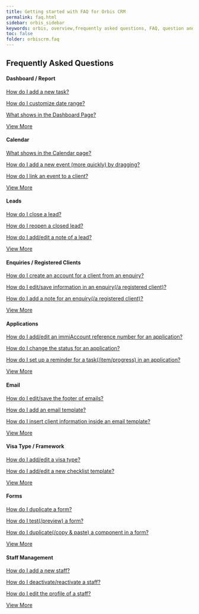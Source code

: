```yaml
---
title: Getting started with FAQ for Orbis CRM
permalink: faq.html
sidebar: orbis_sidebar
keywords: orbis, overview,frequently asked questions, FAQ, question and answer, collapsible sections, expand, collapse
toc: false
folder: orbiscrm.faq
---
```


<div class="row">
    <div class="col-lg-12">
        <h2 class="page-header">Frequently Asked Questions</h2>
    </div>
    <div class="row">
        <div class="col-md-6 col-sm-6">
            <div class="panel panel-default text-center">
                <div class="panel-heading">
                    <h4>
                        <b style="font-style: normal">Dashboard / Report</b>
                    </h4>   
                </div>
                <div class="panel-body">
                    <p>
                        <a href="faq.dashboard_report.html#how-do-i-add-a-new-task">
                            How do I add a new task?
                        </a>
                    </p>
                    <p>
                        <a href="faq.dashboard_report.html#how-do-i-customize-date-range">
                            How do I customize date range?
                        </a>
                    </p>
                    <p>
                        <a href="faq.dashboard_report.html#what-shows-in-dashboard-page">
                            What shows in the Dashboard Page?
                        </a>
                    </p>
                    <a href="faq.dashboard_report.html" class="btn btn-primary">View More</a>
                </div>
            </div>
        </div>
        <div class="col-md-6 col-sm-6">
            <div class="panel panel-default text-center">
                <div class="panel-heading">
                    <h4><b style="font-style: normal">Calendar</b></h4>
                </div>
                <div class="panel-body">
                    <p>
                        <a href="faq.calendar.html#what-shows-on-the-calendar-page">
                            What shows in the Calendar page?
                        </a>
                    </p>
                    <p>
                        <a href="faq.calendar.html#how-do-i-add-a-new-event-more-quickly-by-dragging">
                            How do I add a new event (more quickly) by dragging?
                        </a>
                    </p>
                    <p>
                        <a href="faq.calendar.html#how-do-i-link-an-event-to-a-client">
                            How do I link an event to a client?
                        </a>
                    </p>
                    <a href="faq.calendar.html" class="btn btn-primary">View More</a>
                </div>
            </div>
        </div>        
    </div>
    <div class="row">
        <div class="col-md-6 col-sm-6">
            <div class="panel panel-default text-center">
                <div class="panel-heading">
                    <h4><b style="font-style: normal">Leads</b></h4>
                </div>
                <div class="panel-body">
                    <p>
                        <a href="faq.leads.html#how-do-i-close-a-lead">
                            How do I close a lead?
                        </a>
                    </p>
                    <p>
                        <a href="faq.leads.html#how-do-i-reopen-a-closed-lead">
                            How do I reopen a closed lead?
                        </a>
                    </p>
                    <p>
                        <a href="faq.leads.html#how-do-i-add-edit-a-note-of-a-lead">
                            How do I add/edit a note of a lead?
                        </a>
                    </p>
                    <a href="faq.leads.html" class="btn btn-primary">View More</a>
                </div>
            </div>
        </div>
        <div class="col-md-6 col-sm-6">
            <div class="panel panel-default text-center">
                <div class="panel-heading">
                    <h4><b style="font-style: normal">Enquiries / Registered Clients</b></h4>
                </div>
                <div class="panel-body">
                    <p>
                        <a href="faq.enquiries_clients.html#how-do-i-create-an-account-for-a-client-from-an-enquiry">
                            How do I create an account for a client from an enquiry?
                        </a>
                    </p>
                    <p>
                        <a href="faq.enquiries_clients.html#how-do-i-edit-save-information-in-an-enquiry-a-registered-client">
                            How do I edit/save information in an enquiry(/a registered client)?
                        </a>
                    </p>
                    <p>
                        <a href="faq.enquiries_clients.html#how-do-i-add-a-note-for-an-enquiry-a-registered-client">
                            How do I add a note for an enquiry(/a registered client)?
                        </a>
                    </p>
                    <a href="faq.enquiries_clients.html" class="btn btn-primary">View More</a>
                </div>
            </div>
        </div>
    </div>
    <div class="row">
        <div class="col-md-6 col-sm-6">
            <div class="panel panel-default text-center">
                <div class="panel-heading">
                    <h4><b style="font-style: normal">Applications</b></h4>
                </div>
                <div class="panel-body">
                    <p>
                        <a href="faq.applications.html#how-do-i-add-edit-the-reference-number-for-an-application">
                            How do I add/edit an immiAccount reference number for an application?
                        </a>
                    </p>
                    <p>
                        <a href="faq.applications.html#how-do-i-change-the-status-for-an-application">
                            How do I change the status for an application?
                        </a>
                    </p>
                    <p>
                        <a href="faq.applications_progress.html#how-do-i-set-up-a-reminder">
                            How do I set up a reminder for a task(/item/progress) in an application?
                        </a>
                    </p>
                    <a href="faq.applications.html" class="btn btn-primary">View More</a>
                </div>
            </div>
        </div>
        <div class="col-md-6 col-sm-6">
            <div class="panel panel-default text-center">
                <div class="panel-heading">
                    <h4><b style="font-style: normal">Email</b></h4>
                </div>
                <div class="panel-body">
                    <p>
                        <a href="faq.email.html#how-do-i-edit-save-the-footer-of-emails">
                            How do I edit/save the footer of emails?
                        </a>
                    </p>
                    <p>
                        <a href="faq.email.html#how-do-i-add-an-email-template">
                            How do I add an email template?
                        </a>
                    </p>
                    <p>
                        <a href="faq.email.html#how-do-i-insert-client-information-inside-an-email-template">
                            How do I insert client information inside an email template?
                        </a>
                    </p>
                    <a href="faq.email.html" class="btn btn-primary">View More</a>
                </div>
            </div>
        </div>
    </div>
    <div class="row">
        <div class="col-md-6 col-sm-6">
            <div class="panel panel-default text-center">
                <div class="panel-heading">
                    <h4><b style="font-style: normal">Visa Type / Framework</b></h4>
                </div>
                <div class="panel-body">
                    <p>
                        <a href="faq.visa_type_framework.html#how-do-i-add-edit-a-visa-type">
                            How do I add/edit a visa type?
                        </a>
                    </p>
                    <p>
                        <a href="faq.visa_type_framework.html#how-do-i-add-edit-a-new-checklist-template">
                            How do I add/edit a new checklist template?
                        </a>
                    </p>
                    <p>
                    </p>
                    <a href="faq.visa_type_framework.html" class="btn btn-primary">View More</a>
                </div>
            </div>
        </div>
        <div class="col-md-6 col-sm-6">
            <div class="panel panel-default text-center">
                <div class="panel-heading">
                    <h4><b style="font-style: normal">Forms</b></h4>
                </div>
                <div class="panel-body">
                    <p>
                        <a href="faq.forms_overview.html#how-do-i-duplicate-a-form">
                            How do I duplicate a form?
                        </a>
                    </p>
                    <p>
                        <a href="faq.forms_overview.html#how-do-i-test-preview-a-form">
                            How do I test(/preview) a form?
                        </a>
                    </p>
                    <p>
                        <a href="faq.form_builder_component_operations.html#how-do-i-duplicate-a-component-in-a-form">
                            How do I duplicate(/copy & paste) a component in a form?
                        </a>
                    </p>
                    <a href="faq.forms_overview.html" class="btn btn-primary">View More</a>
                </div>
            </div>
        </div>
    </div>        
    <div class="row">
        <div class="col-md-6 col-sm-6">
            <div class="panel panel-default text-center">
                <div class="panel-heading">
                    <h4><b style="font-style: normal">Staff Management</b></h4>
                </div>
                <div class="panel-body">
                    <p>
                        <a href="faq.staff_management.html#how-do-i-add-a-new-staff">
                            How do I add a new staff?
                        </a>
                    </p>
                    <p>
                        <a href="faq.staff_management.html#how-do-i-deactivate-reactivate-a-staff">
                            How do I deactivate/reactivate a staff?
                        </a>
                    </p>
                    <p>
                        <a href="faq.staff_management.html#how-do-i-edit-the-profile-of-a-staff">
                            How do I edit the profile of a staff?
                        </a>
                    </p>
                    <a href="faq.staff_management.html" class="btn btn-primary">View More</a>
                </div>
            </div>
        </div>
    </div>
</div>

